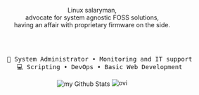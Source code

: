 <div align="center"><p>Linux salaryman,<br>advocate for system agnostic FOSS solutions,<br> having an affair with proprietary firmware on the side.</p>
<br><br>
<pre>
    💼 System Administrator • Monitoring and IT support
    💻 Scripting • DevOps • Basic Web Development
</pre>
<img align="center" src="https://github-readme-stats.vercel.app/api?username=MiguelCarino&include_all_commits=true&count_private=true&show_icons=true&line_height=20&title_color=2B5BBD&icon_color=1124BB&text_color=A1A1A1&bg_color=0,000000,130F40" alt="my Github Stats"/>
<img src="https://github-readme-stats.vercel.app/api/top-langs?username=MiguelCarino&show_icons=true&locale=en&layout=compact&theme=chartreuse-dark" alt="ovi" />
